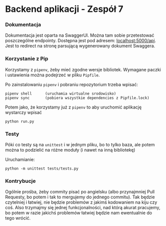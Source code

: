 # Backend aplikacji - Zespół 7

### Dokumentacja

Dokumentacja jest oparta na SwaggerUI. Można tam sobie przetestować poszczególne endpointy. Dostępna jest pod adresem: [localhost:5000/api](http://localhost:5000/api). Jest to redirect na stronę parsującą wygenerowany dokument Swaggera.

### Korzystanie z Pip

Korzystamy z `pipenv`, żeby mieć zgodne wersje bibliotek. Wymagane paczki i ustawienia można podejrzeć w pliku `Pipfile`.

Po zainstalowaniu `pipenv` i pobraniu repozytorium trzeba wpisać:
```
pipenv shell      (uruchamia wirtualne srodowisko)
pipenv sync       (pobiera wszystkie dependencies z Pipfile.lock)
```

Potem jako, że korzystamy już z `pipenv` to aby uruchomić aplikację wystarczy wpisać
```
python run.py
```

### Testy

Póki co testy są na `unittest` i w jednym pliku, bo to tylko baza, ale potem można to podzielić na różne moduły (i nawet na inną bibliotekę)

Uruchamianie:
```
python -m unittest tests/tests.py
```

### Kontrybucje

Ogólnie prośba, żeby commity pisać po angielsku (albo przynajmniej Pull Requesty, bo potem i tak to mergujemy do jednego commitu). Tak będzie czytelniej i łatwiej, nie będzie problemów z jakimś kodowaniem na kiju czy coś. Also trzymajmy się jednej funkcjonalności, nad którą akurat pracujemy, bo potem w razie jakichś problemów łatwiej będzie nam ewentualnie do tego wrócić. 
